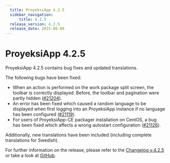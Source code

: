```yaml
---
  title: ProyeksiApp 4.2.5
  sidebar_navigation:
      title: 4.2.5
  release_version: 4.2.5
  release_date: 2015-08-06
---
```



# ProyeksiApp 4.2.5

ProyeksiApp 4.2.5 contains bug fixes and updated translations.

The following bugs have been fixed:

  - When an action is performed on the work package split screen, the
    toolbar is correctly displayed. Before, the toolbar and pagination
    were partly hidden
    ([\#21204](https://community.proyeksi.id/work_packages/21204)).
  - An error has been fixed which caused a random language to be
    displayed when first logging into an ProyeksiApp instance if no
    language has been configured
    ([\#21119](https://community.proyeksi.id/work_packages/21119)).
  - For users of ProyeksiApp-CE packager installation on CentOS, a bug
    has been fixed which affects a wrong autostart configuration
    ([\#21126](https://community.proyeksi.id/work_packages/21126)).

Additionally, new translations have been included (including complete
translations for Swedish).

For further information on the release, please refer to the [Changelog
v.4.2.5](https://community.proyeksi.id/versions/759) or take a look
at [GitHub](https://github.com/opf/proyeksiapp/tree/v4.2.5).


